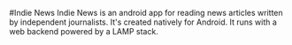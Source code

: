 #Indie News
Indie News is an android app for reading news articles written by independent journalists.
It's created natively for Android. It runs with a web backend powered by a LAMP stack. 
